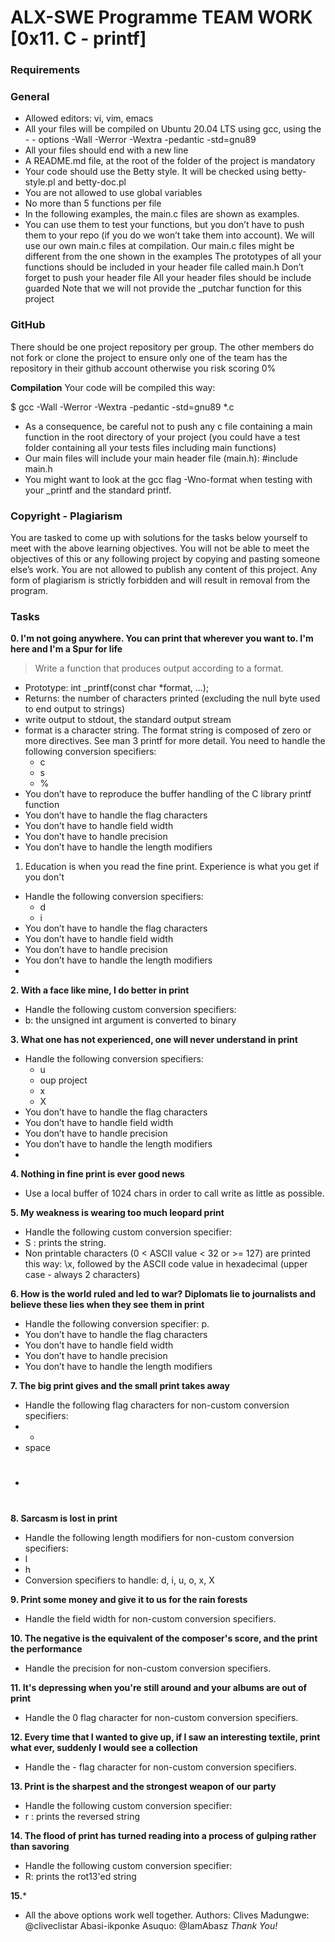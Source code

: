 # ALX-SWE Programme TEAM WORK [0x11. C - printf]

### Requirements

### General

- Allowed editors: vi, vim, emacs
- All your files will be compiled on Ubuntu 20.04 LTS using gcc, using the - - options -Wall -Werror -Wextra -pedantic -std=gnu89
- All your files should end with a new line
- A README.md file, at the root of the folder of the project is mandatory
- Your code should use the Betty style. It will be checked using betty-style.pl and betty-doc.pl
- You are not allowed to use global variables
- No more than 5 functions per file
- In the following examples, the main.c files are shown as examples.
- You can use them to test your functions, but you don’t have to push them to your repo (if you do we won’t take them into account). We will use our own main.c files at compilation. Our main.c files might be different from the one shown in the examples
The prototypes of all your functions should be included in your header file called main.h
Don’t forget to push your header file
All your header files should be include guarded
Note that we will not provide the _putchar function for this project

### GitHub
There should be one project repository per group. The other members do not fork or clone the project to ensure only one of the team has the repository in their github account otherwise you risk scoring 0%

**Compilation**
Your code will be compiled this way:

$ gcc -Wall -Werror -Wextra -pedantic -std=gnu89 *.c

- As a consequence, be careful not to push any c file containing a main function in the root directory of your project (you could have a test folder containing all your tests files including main functions)
- Our main files will include your main header file (main.h): #include main.h
- You might want to look at the gcc flag -Wno-format when testing with your _printf and the standard printf.

### Copyright - Plagiarism

You are tasked to come up with solutions for the tasks below yourself to meet with the above learning objectives.
You will not be able to meet the objectives of this or any following project by copying and pasting someone else’s work.
You are not allowed to publish any content of this project.
Any form of plagiarism is strictly forbidden and will result in removal from the program.

### Tasks

**0. I'm not going anywhere. You can print that wherever you want to. I'm here and I'm a Spur for life**
> Write a function that produces output according to a format.
- Prototype: int _printf(const char *format, ...);
- Returns: the number of characters printed (excluding the null byte used to end output to strings)
- write output to stdout, the standard output stream
- format is a character string. The format string is composed of zero or more directives. See man 3 printf for more detail. You need to handle the following conversion specifiers:
    - c
    - s
    - %
- You don’t have to reproduce the buffer handling of the C library printf function
- You don’t have to handle the flag characters
- You don’t have to handle field width
- You don’t have to handle precision
- You don’t have to handle the length modifiers
1. Education is when you read the fine print. Experience is what you get if you don't
- Handle the following conversion specifiers:
    - d
    - i
- You don’t have to handle the flag characters
- You don’t have to handle field width
- You don’t have to handle precision
- You don’t have to handle the length modifiers
- 
**2. With a face like mine, I do better in print**
- Handle the following custom conversion specifiers:
- b: the unsigned int argument is converted to binary
  
**3. What one has not experienced, one will never understand in print**
- Handle the following conversion specifiers:
    - u
    - oup project
    - x
    - X
- You don’t have to handle the flag characters
- You don’t have to handle field width
- You don’t have to handle precision
- You don’t have to handle the length modifiers
- 
**4. Nothing in fine print is ever good news**
- Use a local buffer of 1024 chars in order to call write as little as possible.
  
**5. My weakness is wearing too much leopard print**
- Handle the following custom conversion specifier:
- S : prints the string.
- Non printable characters (0 < ASCII value < 32 or >= 127) are printed this way: \x, followed by the ASCII code value in hexadecimal (upper case - always 2 characters)

**6. How is the world ruled and led to war? Diplomats lie to journalists and believe these lies when they see them in print**
- Handle the following conversion specifier: p.
- You don’t have to handle the flag characters
- You don’t have to handle field width
- You don’t have to handle precision
- You don’t have to handle the length modifiers

**7. The big print gives and the small print takes away**
- Handle the following flag characters for non-custom conversion specifiers:
- +
- space
- #
  
**8. Sarcasm is lost in print**
- Handle the following length modifiers for non-custom conversion specifiers:
- l
- h
- Conversion specifiers to handle: d, i, u, o, x, X

**9. Print some money and give it to us for the rain forests**
- Handle the field width for non-custom conversion specifiers.

**10. The negative is the equivalent of the composer's score, and the print the performance**
- Handle the precision for non-custom conversion specifiers.

**11. It's depressing when you're still around and your albums are out of print**
- Handle the 0 flag character for non-custom conversion specifiers.

**12. Every time that I wanted to give up, if I saw an interesting textile, print what ever, suddenly I would see a collection**
- Handle the - flag character for non-custom conversion specifiers.

**13. Print is the sharpest and the strongest weapon of our party**
- Handle the following custom conversion specifier:
- r : prints the reversed string

**14. The flood of print has turned reading into a process of gulping rather than savoring**
- Handle the following custom conversion specifier:
- R: prints the rot13'ed string

**15.***
- All the above options work well together.
Authors:
Clives Madungwe: @cliveclistar
Abasi-ikponke Asuquo: @IamAbasz
*Thank You!*

